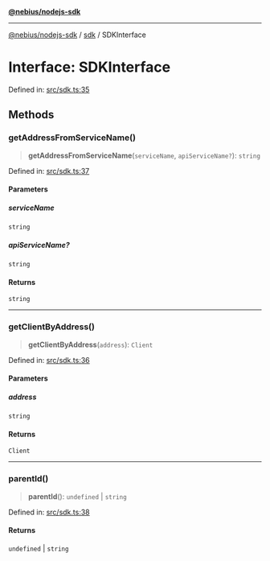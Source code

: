 [**@nebius/nodejs-sdk**](../../README.md)

---

[@nebius/nodejs-sdk](../../README.md) / [sdk](../README.md) / SDKInterface

# Interface: SDKInterface

Defined in: [src/sdk.ts:35](https://github.com/nebius/nodejs-sdk/blob/2ec552fb564ad8fdbf78c4eb6e73ce9101501e8a/src/sdk.ts#L35)

## Methods

### getAddressFromServiceName()

> **getAddressFromServiceName**(`serviceName`, `apiServiceName?`): `string`

Defined in: [src/sdk.ts:37](https://github.com/nebius/nodejs-sdk/blob/2ec552fb564ad8fdbf78c4eb6e73ce9101501e8a/src/sdk.ts#L37)

#### Parameters

##### serviceName

`string`

##### apiServiceName?

`string`

#### Returns

`string`

---

### getClientByAddress()

> **getClientByAddress**(`address`): `Client`

Defined in: [src/sdk.ts:36](https://github.com/nebius/nodejs-sdk/blob/2ec552fb564ad8fdbf78c4eb6e73ce9101501e8a/src/sdk.ts#L36)

#### Parameters

##### address

`string`

#### Returns

`Client`

---

### parentId()

> **parentId**(): `undefined` \| `string`

Defined in: [src/sdk.ts:38](https://github.com/nebius/nodejs-sdk/blob/2ec552fb564ad8fdbf78c4eb6e73ce9101501e8a/src/sdk.ts#L38)

#### Returns

`undefined` \| `string`
